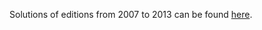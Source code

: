 Solutions of editions from 2007 to 2013 can be found
[here](https://github.com/marteloge/Programming-contests).
